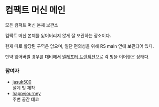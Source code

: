 # 컴팩트 머신 메인

모든 컴팩트 머신 본체 보관소

컴팩트 머신 본체를 잃어버리지 않게 잘 보관하는 장소이다.

현재 따로 할당된 구역은 없으며, 일단 편의성을 위해 RS main 옆에 보관되어 있다.

만약 잃어버릴 경우를 대비해서 [텔레포터 트렌잭션](teleporter_hub.md)으로 각 방을 이어놓은 상태다.

### 참여자
<!-- player_desc_open -->
- [jasuk500](../members/jasuk500.md)  
설계 및 제작
- [happyjourney](../members/happyjourney.md)  
주변 공간 데코
<!-- player_desc_close-->